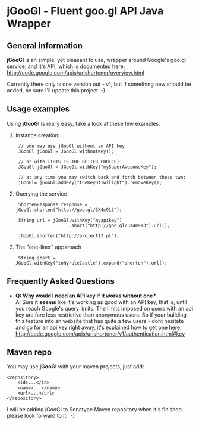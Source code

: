jGooGl - Fluent goo.gl API Java Wrapper
=======================================
General information
-------------------
**jGooGl** is an simple, yet pleasant to use, wrapper around Google's goo.gl service, and it's API,
which is documented here: http://code.google.com/apis/urlshortener/overview.html

Currently there only is one version out - v1, but if something new should be added, be sure I'll update this project :-)

Usage examples
--------------
Using **jGooGl** is really easy, take a look at these few examples.

1. Instance creation:

        // you may use jGooGl without an API key
        JGooGl jGooGl = JGooGl.withoutKey();

        // or with (THIS IS THE BETTER CHOICE)
        JGooGl jGooGl = JGooGl.withKey("mySuperAwesomeKey");

        // at any time you may switch back and forth between those two:
        jGooGl= jGooGl.addKey("theKeyOfTwilight").removeKey();

2. Querying the service

        ShortenResponse response = jGooGl.shorten("http://goo.gl/3X4m913");

        String url = jGooGl.withKey("myapikey")
                           .short("http://goo.gl/3X4m913").url();

        jGooGl.shorten("http://project13.pl");

3. The "one-liner" apparoach

        String short = JGooGl.withKey("toHyruleCastle").expand("shorten").url();

Frequently Asked Questions
--------------------------
- **Q: Why would I need an API key if it works without one? <br/>**
  A: Sure it **seems** like it's working as good with an API key,
  that is, until you reach Google's query limits. The limits imposed on users with an api key
  are fare less restrictive than anonymous users. So if your building this feature into an website
  that has quite a few users - dont hesitate and go for an api key right away, it's explained how to 
  get one here: http://code.google.com/apis/urlshortener/v1/authentication.html#key

Maven repo
----------
You may use **jGooGl** with your maven projects, just add:

    <repository>
        <id>...</id>
        <name>...</name>
        <url>...</url>
    </repository>

I will be adding jGooGl to Sonatype Maven repository when it's finished - please look forward to it! :-)
